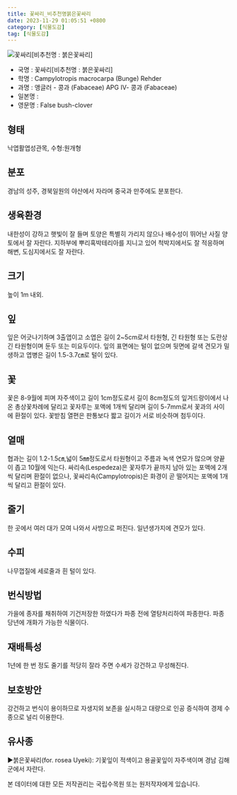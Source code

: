 ```yaml
---
title: 꽃싸리_비추천명붉은꽃싸리
date: 2023-11-29 01:05:51 +0800
category: [식물도감]
tag: [식물도감]
---
```




![꽃싸리[비추천명 : 붉은꽃싸리]](/fileUpload/plants/basic/Leguminosae/Campylotropis/31251/4_th2.jpg)
- 국명 : 꽃싸리[비추천명 : 붉은꽃싸리]
- 학명 : Campylotropis macrocarpa (Bunge) Rehder
- 과명 : 앵글러 - 콩과 (Fabaceae) APG Ⅳ- 콩과 (Fabaceae)
- 일본명 : 
- 영문명 : False bush-clover


## 형태
낙엽활엽성관목, 수형:원개형
## 분포
경남의 성주, 경북일원의 야산에서 자라며 중국과 만주에도 분포한다.
## 생육환경
내한성이 강하고 햇빛이 잘 들며 토양은 특별히 가리지 않으나 배수성이 뛰어난 사질 양토에서 잘 자란다. 지하부에 뿌리혹박테리아를 지니고 있어 척박지에서도 잘 적응하며 해변, 도심지에서도 잘 자란다.
## 크기
높이 1m  내외.
## 잎
잎은 어긋나기하며 3출엽이고 소엽은 길이 2~5cm로서 타원형, 긴 타원형 또는 도란상 긴 타원형이며 둔두 또는 미요두이다. 잎의 표면에는 털이 없으며 뒷면에 갈색 견모가 밀생하고 엽병은 길이 1.5-3.7㎝로 털이 있다.
## 꽃
꽃은 8-9월에 피며 자주색이고 길이 1cm정도로서 길이 8cm정도의 잎겨드랑이에서 나온 총상꽃차례에 달리고 꽃자루는 포액에 1개씩 달리며 길이 5-7mm로서 꽃과의 사이에 환절이 있다. 꽃받침 열편은 판통보다 짧고 길이가 서로 비슷하며 첨두이다.
## 열매
협과는 길이 1.2-1.5㎝,넓이 5㎜정도로서 타원형이고 주름과 녹색 연모가 많으며 양끝이 좁고 10월에 익는다. 싸리속(Lespedeza)은 꽃자루가 끝까지 남아 있는 포액에 2개씩 달리며 환절이 없으나, 꽃싸리속(Campylotropis)은 화경이 곧 떨어지는 포액에 1개씩 달리고 환절이 있다.
## 줄기
한 곳에서 여러 대가 모여 나와서 사방으로 퍼진다. 일년생가지에 견모가 있다.
## 수피
나무껍질에 세로줄과 흰 털이 있다.
## 번식방법
가을에 종자를 채취하여 기건저장한 하였다가 파종 전에 열탕처리하여 파종한다. 파종 당년에 개화가 가능한 식물이다.
## 재배특성
1년에 한 번 정도 줄기를 적당히 잘라 주면 수세가 강건하고 무성해진다.
## 보호방안
강건하고 번식이 용이하므로 자생지외 보존을 실시하고 대량으로 인공 증식하여 경제 수종으로 널리 이용한다.
## 유사종
▶붉은꽃싸리(for. rosea Uyeki): 기꽃잎이 적색이고 용골꽃잎이 자주색이며 경남 김해군에서 자란다.






본 데이터에 대한 모든 저작권리는 국립수목원 또는 원저작자에게 있습니다.
